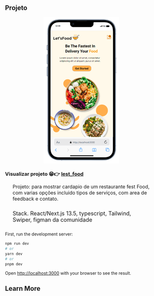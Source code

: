 ## Projeto

<div style="display:flex;justify-content:center"><img style="width:250px" src="./public/assets/lestFood_page.png" /></div>

### Visualizar projeto 😁👉 [lest_food](https://lest-food.vercel.app/)

<p style="font-size:16px;padding:0px 25px 10px">
    Projeto: para mostrar cardapio de um restaurante fest Food,
    com varias opções incluido tipos de serviços, com area de feedback e contato.
</p>

<p style="font-size:18px;padding:0px 25px 10px">Stack. React/Next.js 13.5, typescript, Tailwind, Swiper, figman da comunidade 
</p>

First, run the development server:

```bash
npm run dev
# or
yarn dev
# or
pnpm dev
```

Open [http://localhost:3000](http://localhost:3000) with your browser to see the result.

## Learn More
